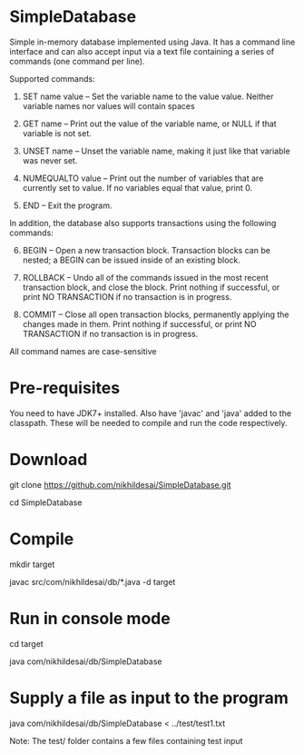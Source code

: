 # SimpleDatabase
Simple in-memory database implemented using Java. It has a command line interface and can also accept input via a text file containing a series of commands (one command per line).

Supported commands:
1) SET name value – Set the variable name to the value value. Neither variable names nor values will contain spaces
  
2) GET name – Print out the value of the variable name, or NULL if that variable is not set.

3) UNSET name – Unset the variable name, making it just like that variable was never set.

4) NUMEQUALTO value – Print out the number of variables that are currently set to value. If no variables equal that value, print 0.

5) END – Exit the program.

In addition, the database also supports transactions using the following commands:

6) BEGIN – Open a new transaction block. Transaction blocks can be nested; a BEGIN can be issued inside of an existing block.

7) ROLLBACK – Undo all of the commands issued in the most recent transaction block, and close the block. Print nothing if successful, or print NO TRANSACTION if no transaction is in progress.

8) COMMIT – Close all open transaction blocks, permanently applying the changes made in them. Print nothing if successful, or print NO TRANSACTION if no transaction is in progress.

All command names are case-sensitive

# Pre-requisites

You need to have JDK7+ installed. Also have 'javac' and 'java' added to the classpath. These will be needed to compile and run the code respectively.

# Download

git clone https://github.com/nikhildesai/SimpleDatabase.git

cd SimpleDatabase


# Compile

mkdir target

javac src/com/nikhildesai/db/*.java -d target


# Run in console mode

cd target

java com/nikhildesai/db/SimpleDatabase


# Supply a file as input to the program

java com/nikhildesai/db/SimpleDatabase < ../test/test1.txt


Note: The test/ folder contains a few files containing test input

